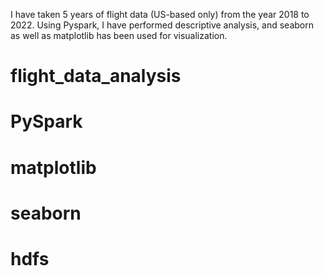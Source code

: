 I have taken 5 years of flight data (US-based only) from the year 2018 to 2022. Using Pyspark, I have performed descriptive analysis, and seaborn as well as matplotlib has been used for visualization.

# flight_data_analysis
# PySpark
# matplotlib
# seaborn
# hdfs

